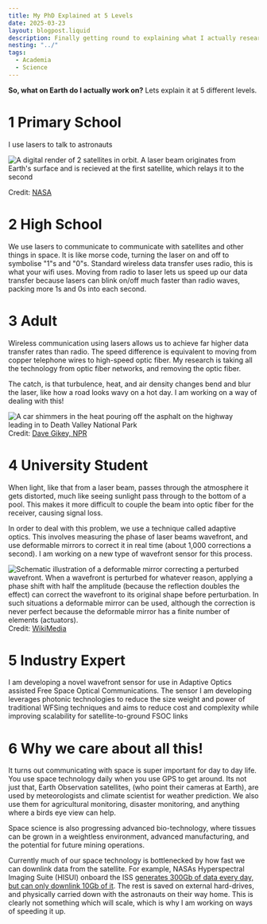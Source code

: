 ```yaml
---
title: My PhD Explained at 5 Levels
date: 2025-03-23
layout: blogpost.liquid
description: Finally getting round to explaining what I actually research
nesting: "../"
tags:
  - Academia
  - Science
---
```


**So, what on Earth do I actually work on?** Lets explain it at 5 different levels. 

# 1 Primary School

I use lasers to talk to astronauts

![A digital render of 2 satellites in orbit. A laser beam originates from Earth's surface and is recieved at the first satellite, which relays it to the second](/Assets/IllumaT.png)

Credit: [NASA](https://www.nasa.gov/directorates/somd/space-communications-navigation-program/whats-next-the-future-of-nasas-laser-communications/)


# 2 High School

We use lasers to communicate to communicate with satellites and other things in space. It is like morse code, turning the laser on and off to symbolise "1"s and "0"s. Standard wireless data transfer uses radio, this is what your wifi uses. Moving from radio to laser lets us speed up our data transfer because lasers can blink on/off much faster than radio waves, packing more 1s and 0s into each second.

# 3 Adult

Wireless communication using lasers allows us to achieve far higher data transfer rates than radio. The speed difference is equivalent to moving from copper telephone wires to high-speed optic fiber. My research is taking all the technology from optic fiber networks, and removing the optic fiber. 

The catch, is that turbulence, heat, and air density changes bend and blur the laser, like how a road looks wavy on a hot day. I am working on a way of dealing with this!

![A car shimmers in the heat pouring off the asphalt on the highway leading in to Death Valley National Park](/Assets/HotRoad.png)
Credit: [Dave Gikey, NPR](https://www.hawaiipublicradio.org/2013-07-01/heat-wave-will-bake-southwest-for-most-of-this-week) 

# 4 University Student

When light, like that from a laser beam, passes through the atmosphere it gets distorted, much like seeing sunlight pass through to the bottom of a pool. This makes it more difficult to couple the beam into optic fiber for the receiver, causing signal loss. 

In order to deal with this problem, we use a technique called adaptive optics. This involves measuring the phase of laser beams wavefront, and use deformable mirrors to correct it in real time (about 1,000 corrections a second). I am working on a new type of wavefront sensor for this process. 

![Schematic illustration of a deformable mirror correcting a perturbed wavefront. When a wavefront is perturbed for whatever reason, applying a phase shift with half the amplitude (because the reflection doubles the effect) can correct the wavefront to its original shape before perturbation. In such situations a deformable mirror can be used, although the correction is never perfect because the deformable mirror has a finite number of elements (actuators).](/Assets/Deformable_mirror_correction.png)
Credit: [WikiMedia](https://simple.wikipedia.org/wiki/Adaptive_optics)

# 5 Industry Expert

I am developing a novel wavefront sensor for use in Adaptive Optics assisted Free Space Optical Communications. The sensor I am developing leverages photonic technologies to reduce the size weight and power of traditional WFSing techniques and aims to reduce cost and complexity while improving scalability for satellite-to-ground FSOC links


# 6 Why we care about all this!

It turns out communicating with space is super important for day to day life. You use space technology daily when you use GPS to get around. Its not just that, Earth Observation satellites, (who point their cameras at Earth), are used by meteorologists and climate scientist for weather prediction. We also use them for agricultural monitoring, disaster monitoring, and anything where a birds eye view can help. 

Space science is also progressing advanced bio-technology, where tissues can be grown in a weightless environment, advanced manufacturing, and the potential for future mining operations. 

Currently much of our space technology is bottlenecked by how fast we can downlink data from the satellite. For example, NASAs Hyperspectral Imaging Suite (HISUI) onboard the ISS [generates 300Gb of data every day, but can only downlink 10Gb of it](https://ieeexplore.ieee.org/document/9463743/). The rest is saved on external hard-drives, and physically carried down with the astronauts on their way home. This is clearly not something which will scale, which is why I am working on ways of speeding it up.